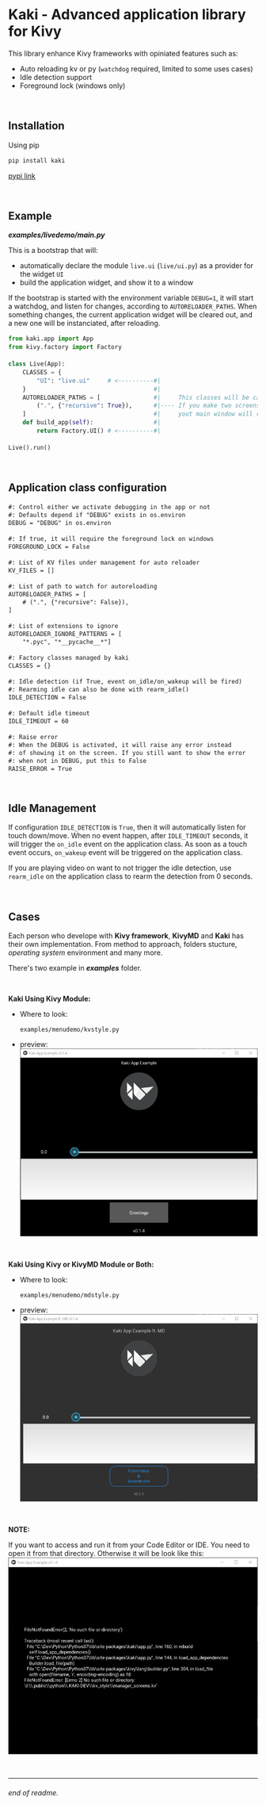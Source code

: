 # Kaki - Advanced application library for Kivy

This library enhance Kivy frameworks with opiniated features such as:

- Auto reloading kv or py (`watchdog` required, limited to some uses cases)
- Idle detection support
- Foreground lock (windows only)

<br>

## Installation

Using pip
```txt
pip install kaki
```

<a href="https://pypi.org/project/kaki/">pypi link</a>

<br>

## Example

*__examples/livedemo/main.py__*

This is a bootstrap that will:
- automatically declare the module `live.ui` (`live/ui.py`) as a provider for the widget `UI`
- build the application widget, and show it to a window

If the bootstrap is started with the environment variable `DEBUG=1`, it will start a watchdog, and listen for changes, according to `AUTORELOADER_PATHS`.
When something changes, the current application widget will be cleared out, and a new one will be instanciated, after reloading.

```python
from kaki.app import App
from kivy.factory import Factory

class Live(App):
    CLASSES = {
        "UI": "live.ui"     # <----------#|
    }                                    #|
    AUTORELOADER_PATHS = [               #|     This classes will be call as highest root class.
        (".", {"recursive": True}),      #|---- If you make two screens and saved your *.kv files
    ]                                    #|     yout main window will return to the first screen.
    def build_app(self):                 #|
        return Factory.UI() # <----------#|

Live().run()
```

<br>


## Application class configuration


    #: Control either we activate debugging in the app or not
    #: Defaults depend if "DEBUG" exists in os.environ
    DEBUG = "DEBUG" in os.environ

    #: If true, it will require the foreground lock on windows
    FOREGROUND_LOCK = False

    #: List of KV files under management for auto reloader
    KV_FILES = []

    #: List of path to watch for autoreloading
    AUTORELOADER_PATHS = [
        # (".", {"recursive": False}),
    ]

    #: List of extensions to ignore
    AUTORELOADER_IGNORE_PATTERNS = [
        "*.pyc", "*__pycache__*"]

    #: Factory classes managed by kaki
    CLASSES = {}

    #: Idle detection (if True, event on_idle/on_wakeup will be fired)
    #: Rearming idle can also be done with rearm_idle()
    IDLE_DETECTION = False

    #: Default idle timeout
    IDLE_TIMEOUT = 60

    #: Raise error
    #: When the DEBUG is activated, it will raise any error instead
    #: of showing it on the screen. If you still want to show the error
    #: when not in DEBUG, put this to False
    RAISE_ERROR = True

<br>


## Idle Management

If configuration `IDLE_DETECTION` is `True`, then it will automatically listen for touch down/move.
When no event happen, after `IDLE_TIMEOUT` seconds, it will trigger the `on_idle` event on the application class.
As soon as a touch event occurs, `on_wakeup` event will be triggered on the application class.

If you are playing video on want to not trigger the idle detection, use `rearm_idle` on the application class to rearm the detection from 0
seconds.

<br>

## Cases

Each person who develope with __Kivy framework__, __KivyMD__ and __Kaki__ has their own implementation.
From method to approach, folders stucture, *operating system* environment and many more.

There's two example in *__examples__* folder.

<br>

__Kaki Using Kivy Module:__

- Where to look:
    ```text
    examples/menudemo/kvstyle.py
    ```
- preview:
![image kvstyle](/examples/documentation/Kaki_Using_Kivy_Modules.png)

<br>

__Kaki Using Kivy or KivyMD Module or Both:__

- Where to look:
    ```text
    examples/menudemo/mdstyle.py
    ```
- preview:
![image mdstyle](/examples/documentation/Kaki_Using_Kivy_and_KivyMD_Modules.png)

<br>

__NOTE:__

If you want to access and run it from your Code Editor or IDE. You need to open it from that directory.
Otherwise it will be look like this:
![image mdstyle](/examples/documentation/Kaki_Error_Example.png)

<br>

___

###### end of readme.